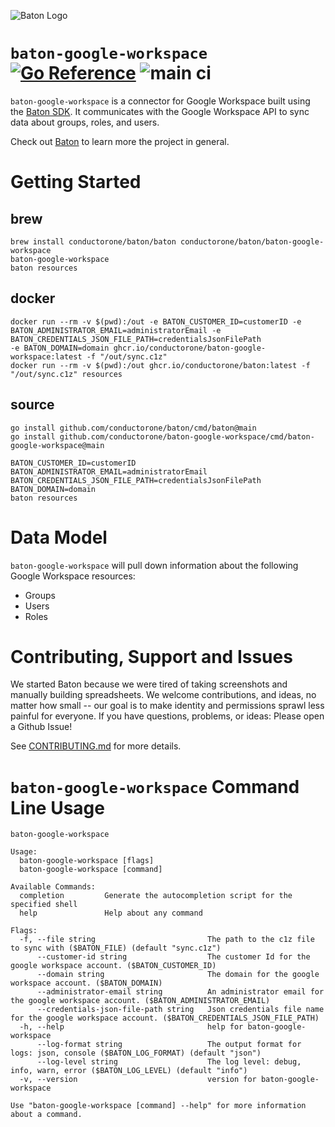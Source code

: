 ![Baton Logo](./docs/images/baton-logo.png)

# `baton-google-workspace` [![Go Reference](https://pkg.go.dev/badge/github.com/conductorone/baton-google-workspace.svg)](https://pkg.go.dev/github.com/conductorone/baton-google-workspace) ![main ci](https://github.com/conductorone/baton-google-workspace/actions/workflows/main.yaml/badge.svg)

`baton-google-workspace` is a connector for Google Workspace built using the [Baton SDK](https://github.com/conductorone/baton-sdk). It communicates with the Google Workspace API to sync data about groups, roles, and users.

Check out [Baton](https://github.com/conductorone/baton) to learn more the project in general.

# Getting Started

## brew

```
brew install conductorone/baton/baton conductorone/baton/baton-google-workspace
baton-google-workspace
baton resources
```

## docker

```
docker run --rm -v $(pwd):/out -e BATON_CUSTOMER_ID=customerID -e BATON_ADMINISTRATOR_EMAIL=administratorEmail -e BATON_CREDENTIALS_JSON_FILE_PATH=credentialsJsonFilePath
-e BATON_DOMAIN=domain ghcr.io/conductorone/baton-google-workspace:latest -f "/out/sync.c1z"
docker run --rm -v $(pwd):/out ghcr.io/conductorone/baton:latest -f "/out/sync.c1z" resources
```

## source

```
go install github.com/conductorone/baton/cmd/baton@main
go install github.com/conductorone/baton-google-workspace/cmd/baton-google-workspace@main

BATON_CUSTOMER_ID=customerID BATON_ADMINISTRATOR_EMAIL=administratorEmail BATON_CREDENTIALS_JSON_FILE_PATH=credentialsJsonFilePath BATON_DOMAIN=domain
baton resources
```

# Data Model

`baton-google-workspace` will pull down information about the following Google Workspace resources:
- Groups
- Users
- Roles

# Contributing, Support and Issues

We started Baton because we were tired of taking screenshots and manually building spreadsheets. We welcome contributions, and ideas, no matter how small -- our goal is to make identity and permissions sprawl less painful for everyone. If you have questions, problems, or ideas: Please open a Github Issue!

See [CONTRIBUTING.md](https://github.com/ConductorOne/baton/blob/main/CONTRIBUTING.md) for more details.

# `baton-google-workspace` Command Line Usage

```
baton-google-workspace

Usage:
  baton-google-workspace [flags]
  baton-google-workspace [command]

Available Commands:
  completion         Generate the autocompletion script for the specified shell
  help               Help about any command

Flags:
  -f, --file string                         The path to the c1z file to sync with ($BATON_FILE) (default "sync.c1z")
      --customer-id string                  The customer Id for the google workspace account. ($BATON_CUSTOMER_ID)
      --domain string                       The domain for the google workspace account. ($BATON_DOMAIN)
      --administrator-email string          An administrator email for the google workspace account. ($BATON_ADMINISTRATOR_EMAIL)
      --credentials-json-file-path string   Json credentials file name for the google workspace account. ($BATON_CREDENTIALS_JSON_FILE_PATH)
  -h, --help                                help for baton-google-workspace
      --log-format string                   The output format for logs: json, console ($BATON_LOG_FORMAT) (default "json")
      --log-level string                    The log level: debug, info, warn, error ($BATON_LOG_LEVEL) (default "info")
  -v, --version                             version for baton-google-workspace

Use "baton-google-workspace [command] --help" for more information about a command.

```
